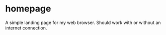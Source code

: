 # homepage
A simple landing page for my web browser. Should work with or without an internet connection. 
